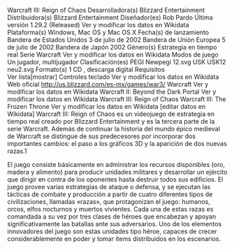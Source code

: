 Warcraft III: Reign of Chaos
Desarrolladora(s)	Blizzard Entertainment
Distribuidora(s)	Blizzard Entertainment
Diseñador(es)	Rob Pardo
Última versión	1.29.2 (Released) Ver y modificar los datos en Wikidata
Plataforma(s)	Windows, Mac OS y Mac OS X
Fecha(s) de lanzamiento	Bandera de Estados Unidos 3 de julio de 2002 
Bandera de Unión Europea 5 de julio de 2002 
Bandera de Japón 2002
Género(s)	Estrategia en tiempo real
Serie	Warcraft Ver y modificar los datos en Wikidata
Modos de juego	Un jugador, multijugador
Clasificación(es)	PEGI Newpegi 12.svg
USK USK12 neu2.svg
Formato(s)	1 CD , descarga digital
Requisitos	
Ver lista[mostrar]
Controles	teclado Ver y modificar los datos en Wikidata
Web oficial	http://us.blizzard.com/es-mx/games/war3/
Warcraft Ver y modificar los datos en Wikidata
Warcraft II: Beyond the Dark Portal Ver y modificar los datos en Wikidata	Warcraft III: Reign of Chaos	Warcraft III: The Frozen Throne Ver y modificar los datos en Wikidata
[editar datos en Wikidata]
Warcraft III: Reign of Chaos es un videojuego de estrategia en tiempo real creado por Blizzard Entertainment y es la tercera parte de la serie Warcraft. Además de continuar la historia del mundo épico medieval de Warcraft se distingue de sus predecesores por incorporar dos importantes cambios: el paso a los gráficos 3D y la aparición de dos nuevas razas.1​

El juego consiste básicamente en administrar los recursos disponibles (oro, madera y alimento) para producir unidades militares y desarrollar un ejército que dirigir en contra de los oponentes hasta destruir todos sus edificios. El juego provee varias estrategias de ataque o defensa, y se ejecutan las tácticas de combate y producción a partir de cuatro diferentes tipos de civilizaciones, llamadas «razas», que protagonizan el juego: humanos, orcos, elfos nocturnos y muertos vivientes. Cada una de estas razas es comandada a su vez por tres clases de héroes que encabezan y apoyan significativamente las batallas ante sus adversarios. Uno de los elementos innovadores del juego son estas unidades tipo héroe, capaces de crecer considerablemente en poder y tomar ítems distribuidos en los escenarios.
